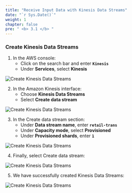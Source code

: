 ```yaml
---
title: "Receive Input Data with Kinesis Data Streams"
date: "`r Sys.Date()`"
weight: 1
chapter: false
pre: " <b> 3.1 </b> "
---
```


### Create Kinesis Data Streams

1. In the AWS console:
   - Click on the search bar and enter **`Kinesis`**
   - Under **Services**, select **Kinesis**

![Create Kinesis Data Streams](/images/3.1-CreateKinesisDataStreams/0001-createkinesisdatastreams.png?featherlight=false&width=70pc)

2. In the Amazon Kinesis interface:
   - Choose **Kinesis Data Streams**
   - Select **Create data stream**

![Create Kinesis Data Streams](/images/3.1-CreateKinesisDataStreams/0002-createkinesisdatastreams.png?featherlight=false&width=70pc)

3. In the Create data stream section:
   - Under **Data stream name**, enter **`retail-trans`**
   - Under **Capacity mode**, select **Provisioned**
   - Under **Provisioned shards**, enter **`1`**

![Create Kinesis Data Streams](/images/3.1-CreateKinesisDataStreams/0003-createkinesisdatastreams.png?featherlight=false&width=70pc)

4. Finally, select Create data stream:

![Create Kinesis Data Streams](/images/3.1-CreateKinesisDataStreams/0004-createkinesisdatastreams.png?featherlight=false&width=70pc)

5. We have successfully created Kinesis Data Streams:

![Create Kinesis Data Streams](/images/3.1-CreateKinesisDataStreams/0005-createkinesisdatastreams.png?featherlight=false&width=70pc)
